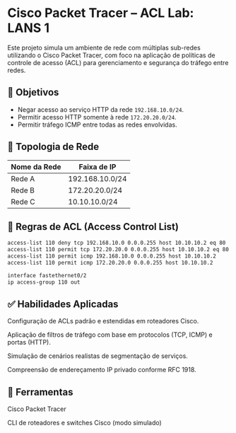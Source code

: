 # Cisco Packet Tracer – ACL Lab: LANS 1

Este projeto simula um ambiente de rede com múltiplas sub-redes utilizando o Cisco Packet Tracer, com foco na aplicação de políticas de controle de acesso (ACL) para gerenciamento e segurança do tráfego entre redes.

## 🎯 Objetivos

- Negar acesso ao serviço HTTP da rede `192.168.10.0/24`.
- Permitir acesso HTTP somente à rede `172.20.20.0/24`.
- Permitir tráfego ICMP entre todas as redes envolvidas.

## 🧱 Topologia de Rede

| Nome da Rede | Faixa de IP         |
|--------------|---------------------|
| Rede A       | 192.168.10.0/24     |
| Rede B       | 172.20.20.0/24      |
| Rede C       | 10.10.10.0/24       |

## 🔐 Regras de ACL (Access Control List)

```bash
access-list 110 deny tcp 192.168.10.0 0.0.0.255 host 10.10.10.2 eq 80
access-list 110 permit tcp 172.20.20.0 0.0.0.255 host 10.10.10.2 eq 80
access-list 110 permit icmp 192.168.10.0 0.0.0.255 host 10.10.10.2
access-list 110 permit icmp 172.20.20.0 0.0.0.255 host 10.10.10.2

interface fastethernet0/2
ip access-group 110 out
```

## ✅ Habilidades Aplicadas
Configuração de ACLs padrão e estendidas em roteadores Cisco.

Aplicação de filtros de tráfego com base em protocolos (TCP, ICMP) e portas (HTTP).

Simulação de cenários realistas de segmentação de serviços.

Compreensão de endereçamento IP privado conforme RFC 1918.

## 🧪 Ferramentas
Cisco Packet Tracer

CLI de roteadores e switches Cisco (modo simulado)

